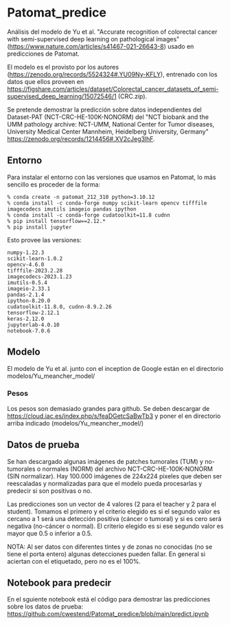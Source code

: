 # Patomat_predice
Análisis del modelo de Yu et al. "Accurate recognition of colorectal cancer with semi-supervised deep learning on pathological images"
(https://www.nature.com/articles/s41467-021-26643-8) usado en predicciones de Patomat.

El modelo es el provisto por los autores (https://zenodo.org/records/5524324#.YU09Ny-KFLY), entrenado con los datos que ellos proveen en 
https://figshare.com/articles/dataset/Colorectal_cancer_datasets_of_semi-supervised_deep_learning/15072546/1 (CRC.zip).

Se pretende demostrar la predicción sobre datos independientes del Dataset-PAT (NCT-CRC-HE-100K-NONORM) del "NCT biobank and the UMM pathology archive: NCT-UMM, National Center for Tumor diseases, University Medical Center Mannheim, Heidelberg University, Germany" https://zenodo.org/records/1214456#.XV2cJeg3lhF.

## Entorno
Para instalar el entorno con las versiones que usamos en Patomat, lo más sencillo es proceder de la forma:
```
% conda create -n patomat_212_310 python=3.10.12
% conda install -c conda-forge numpy scikit-learn opencv tifffile imagecodecs imutils imageio pandas ipython
% conda install -c conda-forge cudatoolkit=11.8 cudnn
% pip install tensorflow==2.12.*
% pip install jupyter
```
Esto provee las versiones:
```
numpy-1.22.3
scikit-learn-1.0.2
opencv-4.6.0
tifffile-2023.2.28
imagecodecs-2023.1.23
imutils-0.5.4
imageio-2.33.1
pandas-2.1.4
ipython-8.20.0
cudatoolkit-11.8.0, cudnn-8.9.2.26
tensorflow-2.12.1
keras-2.12.0 
jupyterlab-4.0.10
notebook-7.0.6 
```

## Modelo

El modelo de Yu et al. junto con el inception de Google están en el directorio modelos/Yu_meancher_model/

### Pesos

Los pesos son demasiado grandes para github. Se deben descargar de https://cloud.iac.es/index.php/s/feaDGetcSaBwTb3 y poner el en directorio arriba
indicado (modelos/Yu_meancher_model/)

## Datos de prueba

Se han descargado algunas imágenes de patches tumorales (TUM) y no-tumorales o normales (NORM) del archivo NCT-CRC-HE-100K-NONORM (SIN normalizar).
Hay 100.000 imágenes de 224x224 pixeles que deben ser reescaladas y normalizadas para que el modelo pueda procesarlas y predecir si son positivas o no.

Las predicciones son un vector de 4 valores (2 para el teacher y 2 para el student). Tomamos el primero y el criterio elegido es si el segundo valor es cercano a 1 será 
una detección positiva (cáncer o tumoral) y si es cero será negativa (no-cáncer o normal). El criterio elegido es si ese segundo valor es mayor que 0.5 o inferior a 0.5.

NOTA: Al ser datos con diferentes tintes y de zonas no conocidas (no se tiene el porta entero) algunas detecciones pueden fallar. En general si aciertan con el etiquetado, pero no es el 100%.

## Notebook para predecir

En el sguiente notebook está el código para demostrar las predicciones sobre los datos de prueba:
https://github.com/cwestend/Patomat_predice/blob/main/predict.ipynb
 

